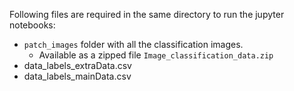Following files are required in the same directory to run the jupyter notebooks:

- `patch_images` folder with all the classification images.
  - Available as a zipped file `Image_classification_data.zip`
- data_labels_extraData.csv
- data_labels_mainData.csv
